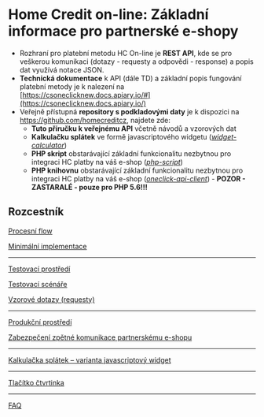 # Home Credit on-line: Základní informace pro partnerské e-shopy

- Rozhraní pro platební metodu HC On-line je **REST API**, kde se pro veškerou komunikaci (dotazy - requesty a odpovědi - response) a popis dat využívá notace JSON.
- **Technická dokumentace** k API (dále TD) a základní popis fungování platební metody je k nalezení na [https://csoneclicknew.docs.apiary.io/#](https://csoneclicknew.docs.apiary.io/)
- Veřejně přístupná **repository s podkladovými daty** je k dispozici na https://github.com/homecreditcz, najdete zde:
  - **Tuto příručku k veřejnému API** včetně návodů a vzorových dat
  - **Kalkulačku splátek** ve formě javascriptového widgetu ([*widget-calculator*](https://github.com/homecreditcz/widget-calculator))
  - **PHP skript** obstarávající základní funkcionalitu nezbytnou pro integraci HC platby na váš e-shop ([*php-script*](https://github.com/homecreditcz/php-script))
  - **PHP knihovnu** obstarávající základní funkcionalitu nezbytnou pro integraci HC platby na váš e-shop ([*oneclick-api-client*](https://github.com/homecreditcz/oneclick-api-client)) - **POZOR - ZASTARALÉ - pouze pro PHP 5.6!!!**


## Rozcestník

[Procesní flow](https://github.com/homecreditcz/oneclick-api/wiki/Procesn%C3%AD-flow-n%C3%A1kupu)

[Minimální implementace](https://github.com/homecreditcz/oneclick-api/wiki/Minim%C3%A1ln%C3%AD-implementace)

- - - - - - - - - - - - - - - - - - - - - - - - - - - - - - - - - - - - - - - - - - - - - - - - - - - - - - - -

[Testovací prostředí](https://github.com/homecreditcz/oneclick-api/wiki/Testovac%C3%AD-prost%C5%99ed%C3%AD)

[Testovací scénáře](https://github.com/homecreditcz/oneclick-api/wiki/Testovac%C3%AD-sc%C3%A9n%C3%A1%C5%99e)

[Vzorové dotazy (requesty)](https://github.com/homecreditcz/oneclick-api/wiki/Vzorov%C3%A9-dotazy-(requesty))

- - - - - - - - - - - - - - - - - - - - - - - - - - - - - - - - - - - - - - - - - - - - - - - - - - - - - - - -

[Produkční prostředí](https://github.com/homecreditcz/oneclick-api/wiki/Produk%C4%8Dn%C3%AD-prost%C5%99ed%C3%AD)

[Zabezpečení zpětné komunikace partnerskému e-shopu](https://github.com/homecreditcz/oneclick-api/wiki/Zabezpe%C4%8Den%C3%AD-zp%C4%9Btn%C3%A9-komunikace-partnersk%C3%A9mu-e%E2%80%90shopu)

- - - - - - - - - - - - - - - - - - - - - - - - - - - - - - - - - - - - - - - - - - - - - - - - - - - - - - - -

[Kalkulačka splátek – varianta javascriptový widget](https://github.com/homecreditcz/widget-calculator)

- - - - - - - - - - - - - - - - - - - - - - - - - - - - - - - - - - - - - - - - - - - - - - - - - - - - - - - -

[Tlačítko čtvrtinka](https://github.com/homecreditcz/Eshop-api/wiki/Tla%C4%8D%C3%ADtko-%C4%8Dvrtinka)

- - - - - - - - - - - - - - - - - - - - - - - - - - - - - - - - - - - - - - - - - - - - - - - - - - - - - - - -

[FAQ](https://github.com/homecreditcz/oneclick-api/wiki/FAQ)
